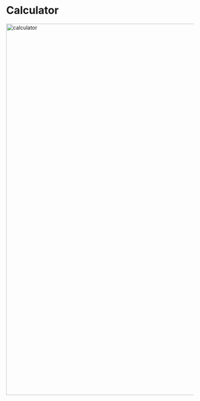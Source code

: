 <h1>Calculator</h1>

<img width="999" alt="calculator" src="https://user-images.githubusercontent.com/106135562/189525410-92a1e892-c524-4361-9c14-8c0789d6fc5b.png">
